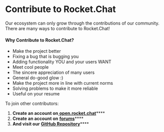 # Contribute to Rocket.Chat

Our ecosystem can only grow through the contributions of our community. There are many ways to contribute to Rocket.Chat!  

#### Why Contribute to Rocket.Chat?

* Make the project better
* Fixing a bug that is bugging you
* Adding functionality YOU and your users WANT
* Meet cool people
* The sincere appreciation of many users
* General do-good glow :\)
* Make the project more in line with current norms
* Solving problems to make it more reliable
* Useful on your resume

To join other contributors:

1. **Create an account on**[ **open.rocket.chat**](https://open.rocket.chat/home)\*\*\*\*
2. **Create an account on** [**forums**](https://forums.rocket.chat/)\*\*\*\*
3. **And visit our** [**GitHub Repository**](https://github.com/RocketChat/Rocket.Chat)\*\*\*\*


